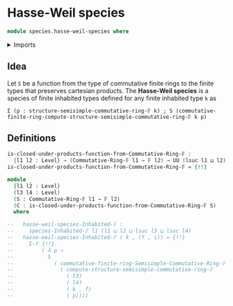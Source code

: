 # Hasse-Weil species

```agda
module species.hasse-weil-species where
```

<details><summary>Imports</summary>

```agda
open import finite-algebra.commutative-finite-rings
open import finite-algebra.products-commutative-finite-rings

open import foundation.cartesian-product-types
open import foundation.equivalences
open import foundation.universe-levels

open import univalent-combinatorics.finite-types
```

</details>

## Idea

Let `S` be a function from the type of commutative finite rings to the finite
types that preserves cartesian products. The **Hasse-Weil species** is a species
of finite inhabited types defined for any finite inhabited type `k` as

```text
Σ (p : structure-semisimple-commutative-ring-𝔽 k) ; S (commutative-finite-ring-compute-structure-semisimple-commutative-ring-𝔽 k p)
```

## Definitions

```agda
is-closed-under-products-function-from-Commutative-Ring-𝔽 :
  {l1 l2 : Level} → (Commutative-Ring-𝔽 l1 → 𝔽 l2) → UU (lsuc l1 ⊔ l2)
is-closed-under-products-function-from-Commutative-Ring-𝔽 = {!!}

module _
  {l1 l2 : Level}
  (l3 l4 : Level)
  (S : Commutative-Ring-𝔽 l1 → 𝔽 l2)
  (C : is-closed-under-products-function-from-Commutative-Ring-𝔽 S)
  where

--   hasse-weil-species-Inhabited-𝔽 :
--     species-Inhabited-𝔽 l1 (l1 ⊔ l2 ⊔ lsuc l3 ⊔ lsuc l4)
--   hasse-weil-species-Inhabited-𝔽 ( k , (f , i)) = {!!}
--     Σ-𝔽 {!!}
--         ( λ p →
--           S
--             ( commutative-finite-ring-Semisimple-Commutative-Ring-𝔽
--               ( compute-structure-semisimple-commutative-ring-𝔽
--                 ( l3)
--                 ( l4)
--                 ( k , f)
--                 ( p))))
```
